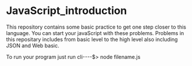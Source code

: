 # JavaScript_introduction
This repository contains some basic practice to get one step closer to this language. 
You can start your javaScript with these problems.
Problems in this repositary includes from basic level to the high level also including JSON and Web basic.

To run your program just run cli----$> node filename.js
